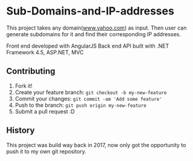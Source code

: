 # Sub-Domains-and-IP-addresses
This project takes any domain(www.yahoo.com) as input. Then user can generate subdomains for it and find their corresponding IP addresses.

Front end developed with AngularJS
Back end API built with .NET Framework 4.5, ASP.NET, MVC



## Contributing

1. Fork it!
2. Create your feature branch: `git checkout -b my-new-feature`
3. Commit your changes: `git commit -am 'Add some feature'`
4. Push to the branch: `git push origin my-new-feature`
5. Submit a pull request :D

## History

This project was build way back in 2017, now only got the opportunity to push it to my own git repository.


